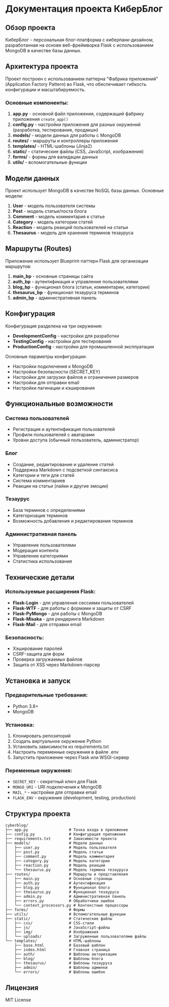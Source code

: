 # Документация проекта КиберБлог

## Обзор проекта

КиберБлог - персональная блог-платформа с киберпанк-дизайном, разработанная на основе веб-фреймворка Flask с использованием MongoDB в качестве базы данных. 

## Архитектура проекта

Проект построен с использованием паттерна "Фабрика приложений" (Application Factory Pattern) во Flask, что обеспечивает гибкость конфигурации и масштабируемость.

### Основные компоненты:

1. **app.py** - основной файл приложения, содержащий фабрику приложения `create_app()`
2. **config.py** - настройки приложения для разных окружений (разработка, тестирование, продакшн)
3. **models/** - модели данных для работы с MongoDB
4. **routes/** - маршруты и контроллеры приложения
5. **templates/** - HTML-шаблоны (Jinja2)
6. **static/** - статические файлы (CSS, JavaScript, изображения)
7. **forms/** - формы для валидации данных
8. **utils/** - вспомогательные функции

## Модели данных

Проект использует MongoDB в качестве NoSQL базы данных. Основные модели:

1. **User** - модель пользователя системы
2. **Post** - модель статьи/поста блога
3. **Comment** - модель комментария к статье
4. **Category** - модель категории статей
5. **Reaction** - модель реакций пользователей на статьи
6. **Thesaurus** - модель для хранения терминов тезауруса

## Маршруты (Routes)

Приложение использует Blueprint-паттерн Flask для организации маршрутов:

1. **main_bp** - основные страницы сайта
2. **auth_bp** - аутентификация и управление пользователями
3. **blog_bp** - функционал блога (статьи, комментарии, категории)
4. **thesaurus_bp** - функционал тезауруса терминов
5. **admin_bp** - административная панель

## Конфигурация

Конфигурация разделена на три окружения:
- **DevelopmentConfig** - настройки для разработки
- **TestingConfig** - настройки для тестирования
- **ProductionConfig** - настройки для промышленной эксплуатации

Основные параметры конфигурации:
- Настройки подключения к MongoDB
- Настройки безопасности (SECRET_KEY)
- Настройки для загрузки файлов и ограничения размеров
- Настройки для отправки email
- Настройки пагинации и кэширования

## Функциональные возможности

### Система пользователей
- Регистрация и аутентификация пользователей
- Профили пользователей с аватарами
- Уровни доступа (обычный пользователь, администратор)

### Блог
- Создание, редактирование и удаление статей
- Поддержка Markdown с подсветкой синтаксиса
- Категории и теги для статей
- Система комментариев
- Реакции на статьи (лайки и другие эмоции)

### Тезаурус
- База терминов с определениями
- Категоризация терминов
- Возможность добавления и редактирования терминов

### Административная панель
- Управление пользователями
- Модерация контента
- Управление категориями
- Статистика использования

## Технические детали

### Используемые расширения Flask:
- **Flask-Login** - для управления сессиями пользователей
- **Flask-WTF** - для работы с формами и защиты от CSRF
- **Flask-PyMongo** - для работы с MongoDB
- **Flask-Misaka** - для рендеринга Markdown
- **Flask-Mail** - для отправки email

### Безопасность:
- Хэширование паролей
- CSRF-защита для форм
- Проверка загружаемых файлов
- Защита от XSS через Markdown-парсер

## Установка и запуск

### Предварительные требования:
- Python 3.8+
- MongoDB

### Установка:
1. Клонировать репозиторий
2. Создать виртуальное окружение Python
3. Установить зависимости из requirements.txt
4. Настроить переменные окружения в файле .env
5. Запустить приложение через Flask или WSGI-сервер

### Переменные окружения:
- `SECRET_KEY` - секретный ключ для Flask
- `MONGO_URI` - URI подключения к MongoDB
- `MAIL_*` - настройки для отправки email
- `FLASK_ENV` - окружение (development, testing, production)

## Структура проекта

```
cyberblog/
├── app.py                  # Точка входа в приложение
├── config.py               # Конфигурация приложения
├── requirements.txt        # Зависимости проекта
├── models/                 # Модели данных
│   ├── user.py             # Модель пользователя
│   ├── post.py             # Модель статьи
│   ├── comment.py          # Модель комментария
│   ├── category.py         # Модель категории
│   ├── reaction.py         # Модель реакции
│   └── thesaurus.py        # Модель термина тезауруса
├── routes/                 # Маршруты и представления
│   ├── main.py             # Основные страницы
│   ├── auth.py             # Аутентификация
│   ├── blog.py             # Функционал блога
│   ├── thesaurus.py        # Функционал тезауруса
│   ├── admin.py            # Административная панель
│   ├── errors.py           # Обработчики ошибок
│   └── context_processors.py # Контекстные процессоры
├── forms/                  # Формы
├── utils/                  # Вспомогательные функции
├── static/                 # Статические файлы
│   ├── css/                # CSS-стили
│   ├── js/                 # JavaScript-файлы
│   ├── img/                # Изображения
│   └── uploads/            # Загруженные пользователями файлы
└── templates/              # HTML-шаблоны
    ├── base.html           # Базовый шаблон
    ├── index.html          # Главная страница
    ├── auth/               # Шаблоны авторизации
    ├── blog/               # Шаблоны блога
    ├── thesaurus/          # Шаблоны тезауруса
    ├── admin/              # Шаблоны админки
    └── errors/             # Шаблоны ошибок
```

## Лицензия

MIT License 
